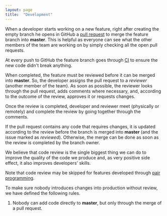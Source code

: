 ```yaml
---
layout: page
title:  "Development"
---
```


When a developer starts working on a new feature, right after creating the empty branch he opens in GitHub a [pull request](https://help.github.com/articles/using-pull-requests) to merge the feature branch into **master**. This is helpful as everyone can see what the other members of the team are working on by simply checking all the open pull requests.

At every push to GitHub the feature branch goes through [CI](https://inforlife.github.io/process/ci.html) to ensure the new code didn't break anything.

When completed, the feature must be reviewed before it can be merged into **master**. So, the developer assigns the pull request to a  *reviewer* (another member of the team).
As soon as possible, the reviewer looks through the pull request, adds comments where necessary, and, according to the outcome of the review, approves it or requests changes.

Once the review is completed, developer and reviewer meet (physically or remotely) and complete the review by going together through the comments.

If the pull request contains any code that requires changes, it is updated according to the review before the branch is merged into **master** (and the issue marked as *reviewed*). Otherwise, the merge can be done as soon as the review is completed by the branch owner.

We believe that code review is the single biggest thing we can do to improve the quality of the code we produce and, as very positive side effect, it also improves developers' skills.

Note that code review may be skipped for features developed through [pair programming](https://en.wikipedia.org/wiki/Pair_programming).

To make sure nobody introduces changes into production without review, we have defined the following rules.

1. Nobody can add code directly to **master**, but only through the merge of a pull request.
